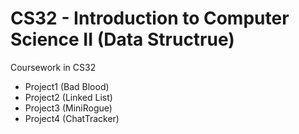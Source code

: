 # CS32 - Introduction to Computer Science II (Data Structrue)
Coursework in CS32
* Project1 (Bad Blood)
* Project2 (Linked List)
* Project3 (MiniRogue)
* Project4 (ChatTracker)
